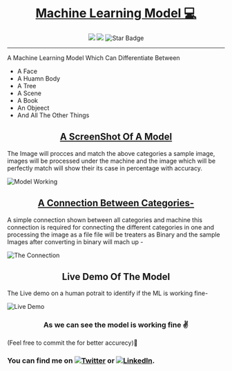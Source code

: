 

<p align="center">
  
<b><u> <h1 align="center">Machine Learning Model 💻</u></h1> </b>
 
<p align="center">
   <img src="https://img.shields.io/badge/Library-Tensorflow-red"/>
   <img src="https://img.shields.io/github/license/anmol098/waka-readme-stats"/>
   <img src="https://img.shields.io/static/v1?label=%F0%9F%8C%9F&message=If%20Useful&style=style=flat&color=BC4E99" alt="Star Badge"/>
</p>
</p>

----


A Machine Learning Model Which Can Differentiate Between
- A Face
- A Huamn Body
- A Tree
- A Scene 
- A Book
- An Objeect
- And All The Other Things

<p align="center">

<b><u> <h2 align="center"> A ScreenShot Of A Model </h2></u> </b>
</p>

The Image will procces and match the above categories a sample image, images will be processed under the machine and the image which will be perfectly match will show their its case in percentage with accuracy. 

![Model Working](https://i.ibb.co/JzfLwj1/Screenshot-345.png)

<p align="center">
  <b> <u><h2 align="center">   A Connection Between Categories- </h2> </u></b>
  </p>

A simple connection shown between all categories and machine this connection is required for connecting the different categories in one and processing the image as a file file will be treaters as Binary and the sample Images after converting in binary will mach up  -

![The Connection ](https://i.ibb.co/hKVNLW3/Screenshot-346.png)

<p align="center">
  <b> <h2 align="center">Live Demo Of The Model </h2> </b>
   </p>


The Live demo on a human potrait to identify if the ML is working fine-

![Live Demo](https://i.ibb.co/y8b6Qyf/Screenshot-344.png)

<p align ="center">
 <b> <h3 align="center"> As we can see the model is working fine ✌️ </h2> </b>

(Feel free to commit the for better accurecy)🤝
 </b>
 </p>


<!-- Actual text -->

### You can find me on [![Twitter][1.2]][1] or [![LinkedIn][2.2]][2].


<!-- Icons -->

[1.2]: http://i.imgur.com/wWzX9uB.png (twitter icon without padding)
[2.2]: http://www.simpleimageresizer.com/_uploads/photos/e6bda3d4/linkedin-sign_11_3.png (LinkedIn icon without padding)

<!-- Links to your social media accounts -->

[1]: https://twitter.com/its_irfan___
[2]: http://www,linkedin.in/in/itsirfan

